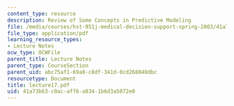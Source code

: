 ```yaml
---
content_type: resource
description: Review of Some Concepts in Predictive Modeling
file: /media/courses/hst-951j-medical-decision-support-spring-2003/41a73b63c0acaff6a8341b6d3a5072e0_lecture17.pdf
file_type: application/pdf
learning_resource_types:
- Lecture Notes
ocw_type: OCWFile
parent_title: Lecture Notes
parent_type: CourseSection
parent_uid: abc75af1-69a8-c8df-341d-0cd268040dbc
resourcetype: Document
title: lecture17.pdf
uid: 41a73b63-c0ac-aff6-a834-1b6d3a5072e0
---
```

